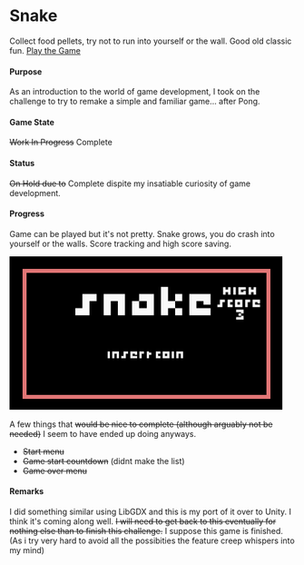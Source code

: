 # Snake
Collect food pellets, try not to run into yourself or the wall. Good old classic fun. 
[Play the Game](https://kpable.github.io/builds/Snake/index.html)
#### Purpose
As an introduction to the world of game development, I took on the challenge to try to remake a simple and familiar game… after Pong.
#### Game State
~~Work In Progress~~ Complete
#### Status
~~On Hold due to~~ Complete dispite my insatiable curiosity of game development.
#### Progress
Game can be played but it's not pretty. Snake grows, you do crash into yourself or the walls. Score tracking and high score saving. 

![Snake Collision and Score](/images/snake.gif)

A few things that ~~would be nice to complete (although arguably not be needed)~~ I seem to have ended up doing anyways.
- ~~Start menu~~
- ~~Game start countdown~~ (didnt make the list)
- ~~Game over menu~~
#### Remarks
I did something similar using LibGDX and this is my port of it over to Unity. I think it's coming along well. ~~I will need to get back to this eventually for nothing else than to finish this challenge.~~ I suppose this game is finished. (As i try very hard to avoid all the possibities the feature creep whispers into my mind)